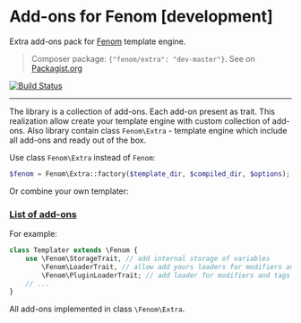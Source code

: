 Add-ons for Fenom [development]
=================

Extra add-ons pack for [Fenom](https://github.com/bzick/fenom) template engine.

> Composer package: `{"fenom/extra": "dev-master"}`. See on [Packagist.org](https://packagist.org/packages/fenom/extra)

[![Build Status](https://travis-ci.org/bzick/fenom-extra.png?branch=master)](https://travis-ci.org/bzick/fenom-extra)

***

The library is a collection of add-ons. Each add-on present as trait. This realization allow create your template engine with custom collection of add-ons.
Also library contain class `Fenom\Extra` - template engine which include all add-ons and ready out of the box.

Use class `Fenom\Extra` instead of `Fenom`:

```php
$fenom = Fenom\Extra::factory($template_dir, $compiled_dir, $options);
```

Or combine your own templater:

### [List of add-ons](./docs/readme.md)

For example:
```php
class Templater extends \Fenom {
    use \Fenom\StorageTrait, // add internal storage of variables
        \Fenom\LoaderTrait, // allow add yours loaders for modifiers and tags
        \Fenom\PluginLoaderTrait; // add loader for modifiers and tags in Smarty-like style
    // ...
}
```

All add-ons implemented in class `\Fenom\Extra`.